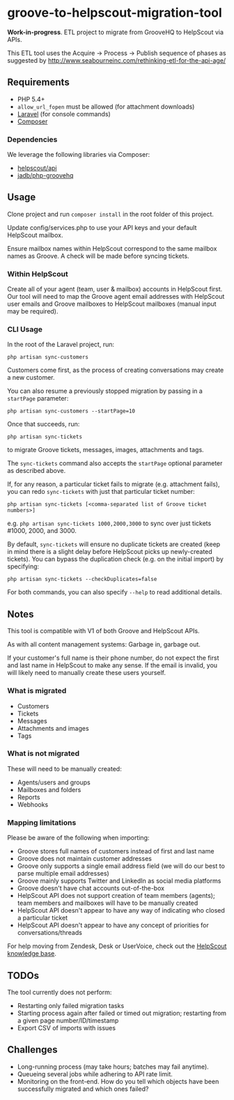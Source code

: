 # groove-to-helpscout-migration-tool

**Work-in-progress**. ETL project to migrate from GrooveHQ to HelpScout via APIs.

This ETL tool uses the Acquire -> Process -> Publish sequence of phases as suggested by http://www.seabourneinc.com/rethinking-etl-for-the-api-age/

## Requirements

- PHP 5.4+
- `allow_url_fopen` must be allowed (for attachment downloads)
- [Laravel](https://laravel.com/docs/5.1/installation) (for console commands)
- [Composer](https://getcomposer.org/download/)

### Dependencies

We leverage the following libraries via Composer:
- [helpscout/api](https://github.com/helpscout/helpscout-api-php)
- [jadb/php-groovehq](https://github.com/jadb/php-groovehq)

## Usage

Clone project and run `composer install` in the root folder of this project.

Update config/services.php to use your API keys and your default HelpScout mailbox.

Ensure mailbox names within HelpScout correspond to the same mailbox names as Groove. A check will be made before syncing tickets.

### Within HelpScout

Create all of your agent (team, user & mailbox) accounts in HelpScout first. Our tool will need to map the Groove agent 
email addresses with HelpScout user emails and Groove mailboxes to HelpScout mailboxes (manual input may be required).

### CLI Usage

In the root of the Laravel project, run: 
```
php artisan sync-customers
``` 
Customers come first, as the process of creating conversations may create a new customer.

You can also resume a previously stopped migration by passing in a `startPage` parameter:
```
php artisan sync-customers --startPage=10
```

Once that succeeds, run: 
```
php artisan sync-tickets
```
to migrate Groove tickets, messages, images, attachments and tags.

The `sync-tickets` command also accepts the `startPage` optional parameter as described above.

If, for any reason, a particular ticket fails to migrate (e.g. attachment fails), you can 
redo `sync-tickets` with just that particular ticket number:
  
```
php artisan sync-tickets [<comma-separated list of Groove ticket numbers>] 
```

e.g. `php artisan sync-tickets 1000,2000,3000` to sync over just tickets #1000, 2000, and 3000.

By default, `sync-tickets` will ensure no duplicate tickets are created (keep in mind there is a slight delay before HelpScout picks up newly-created tickets).
You can bypass the duplication check (e.g. on the initial import) by specifying:

```
php artisan sync-tickets --checkDuplicates=false 
```

For both commands, you can also specify `--help` to read additional details.  

## Notes

This tool is compatible with V1 of both Groove and HelpScout APIs.

As with all content management systems: Garbage in, garbage out.

If your customer's full name is their phone number, do not expect the first and last name in HelpScout to make any
sense. If the email is invalid, you will likely need to manually create these users yourself.

### What is migrated
- Customers
- Tickets
- Messages
- Attachments and images
- Tags

### What is not migrated
These will need to be manually created:
- Agents/users and groups
- Mailboxes and folders
- Reports
- Webhooks

### Mapping limitations

Please be aware of the following when importing:
- Groove stores full names of customers instead of first and last name
- Groove does not maintain customer addresses
- Groove only supports a single email address field (we will do our best to parse multiple email addresses)
- Groove mainly supports Twitter and LinkedIn as social media platforms
- Groove doesn't have chat accounts out-of-the-box
- HelpScout API does not support creation of team members (agents); team members and mailboxes will have to be manually created
- HelpScout API doesn't appear to have any way of indicating who closed a particular ticket
- HelpScout API doesn't appear to have any concept of priorities for conversations/threads

For help moving from Zendesk, Desk or UserVoice, check out the [HelpScout knowledge base](http://docs.helpscout.net/category/74-copying-email-to-help-scout).

## TODOs

The tool currently does not perform:

- Restarting only failed migration tasks
- Starting process again after failed or timed out migration; restarting from a given page number/ID/timestamp
- Export CSV of imports with issues

## Challenges

- Long-running process (may take hours; batches may fail anytime).
- Queueing several jobs while adhering to API rate limit. 
- Monitoring on the front-end. How do you tell which objects have been successfully migrated and which ones failed?